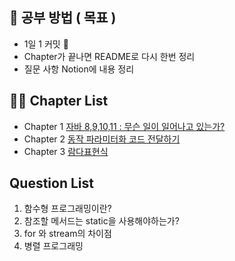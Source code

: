 ## 🐐 공부 방법 ( 목표 )

- 1일 1 커밋 🌱
- Chapter가 끝나면 README로 다시 한번 정리
- 질문 사항 Notion에 내용 정리

## 🧗‍♀️ Chapter List

- Chapter 1 [자바 8,9,10,11 : 무슨 일이 일어나고 있는가?](https://github.com/HyangKeunChoi/modern-java-in-action-study/tree/main/%EC%98%81%EC%8B%9D/Chapter1)
- Chapter 2 [동작 파라미터화 코드 전달하기](https://github.com/HyangKeunChoi/modern-java-in-action-study/tree/main/%EC%98%81%EC%8B%9D/Chapter2)
- Chapter 3 [람다표현식](https://github.com/HyangKeunChoi/modern-java-in-action-study/tree/main/%EC%98%81%EC%8B%9D/Chapter3)

## Question List 
1. 함수형 프로그래밍이란?
2. 참조할 메서드는 static을 사용해야하는가? 
3. for 와 stream의 차이점
4. 병렬 프로그래밍
